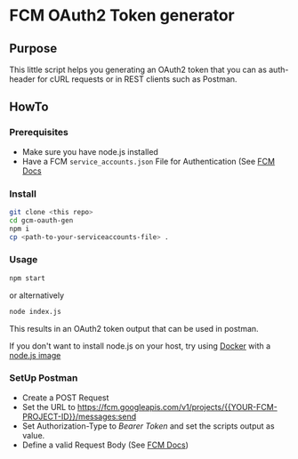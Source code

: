 # FCM OAuth2 Token generator
## Purpose
This little script helps you generating an OAuth2 token that you can as auth-header for cURL requests or in REST clients 
such as Postman.

## HowTo

### Prerequisites

* Make sure you have node.js installed
* Have a FCM `service_accounts.json` File for Authentication (See [FCM Docs](https://firebase.google.com/docs/auth/admin/create-custom-tokens)

### Install
```bash
git clone <this repo>
cd gcm-oauth-gen
npm i
cp <path-to-your-serviceaccounts-file> .
``` 

### Usage

```bash
npm start
```

or alternatively

```bash
node index.js
```

This results in an OAuth2 token output that can be used in postman.

If you don't want to install node.js on your host, try using [Docker](https://www.docker.com/) with a [node.js image](https://hub.docker.com/_/node/)

### SetUp Postman

* Create a POST Request
* Set the URL to <https://fcm.googleapis.com/v1/projects/{{YOUR-FCM-PROJECT-ID}}/messages:send>
* Set Authorization-Type to _Bearer Token_ and set the scripts output as value.
* Define a valid Request Body (See [FCM Docs](https://firebase.google.com/docs/reference/fcm/rest/v1/projects.messages#Notification))
